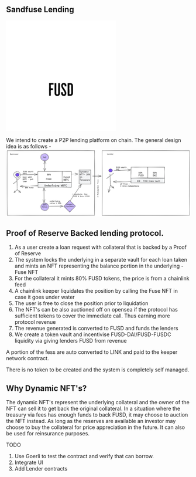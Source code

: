 ## Sandfuse Lending
![Design](./assets/fuse-logo.png "")

We intend to create a P2P lending platform on chain. The general design idea is as follows - 
![Design](./assets/fuse.png?raw=true "Design")

## Proof of Reserve Backed lending protocol.

1. As a user create a loan request with collateral that is backed by a Proof of Reserve
2. The system locks the underlying in a separate vault for each loan taken and mints an NFT representing the balance portion in the underlying - Fuse NFT
3. For the collateral it mints 80% FUSD tokens, the price is from a chainlink feed
4. A chainlink keeper liquidates the position by calling the Fuse NFT in case it goes under water
5. The user is free to close the position prior to liquidation
6. The NFT's can be also auctioned off on opensea if the protocol has sufficient tokens to cover the immediate call. Thus earning more protocol revenue
7. The revenue generated is converted to FUSD and funds the lenders
8. We create a token vault and incentivise FUSD-DAI/FUSD-FUSDC liquidity via giving lenders FUSD from revenue

A portion of the fess are auto converted to LINK and paid to the keeper network contract.

There is no token to be created and the system is completely self managed.

## Why Dynamic NFT's?

The dynamic NFT's represent the underlying collateral and the owner of the NFT can sell it to get back the original collateral.
In a situation where the treasury via fees has enough funds to back FUSD, it may choose to auction the NFT instead. As long as the 
reserves are available an investor may choose to buy the collateral for price appreciation in the future. It can also be used for reinsurance purposes.

TODO
1. Use Goerli to test the contract and verify that can borrow.
2. Integrate UI
3. Add Lender contracts 